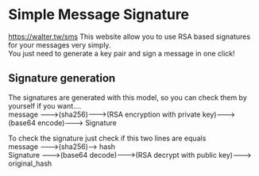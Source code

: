 # Simple Message Signature
https://walter.tw/sms
This website allow you to use RSA based signatures for your messages very simply.  
You just need to generate a key pair and sign a message in one click!  
  
  
## Signature generation
The signatures are generated with this model, so you can check them by yourself if you want....  
message --->(sha256)--->(RSA encryption with private key)--->(base64 encode)---> Signature  
  
To check the signature just check if this two lines are equals  
message --->(sha256)--> hash  
Signature --->(base64 decode)--->(RSA decrypt with public key)---> original_hash
